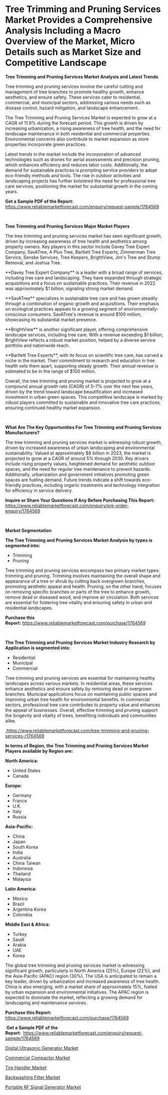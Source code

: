 <p><h1>Tree Trimming and Pruning Services Market Provides a Comprehensive Analysis Including a Macro Overview of the Market, Micro Details such as Market Size and Competitive Landscape</h1></p><p><strong>Tree Trimming and Pruning Services Market Analysis and Latest Trends</strong></p>
<p><p>Tree trimming and pruning services involve the careful cutting and management of tree branches to promote healthy growth, enhance aesthetics, and ensure safety. These services cater to residential, commercial, and municipal sectors, addressing various needs such as disease control, hazard mitigation, and landscape enhancement. </p><p>The Tree Trimming and Pruning Services Market is expected to grow at a CAGR of 11.9% during the forecast period. This growth is driven by increasing urbanization, a rising awareness of tree health, and the need for landscape maintenance in both residential and commercial properties. Environmental concerns also contribute to market expansion as more properties incorporate green practices. </p><p>Latest trends in the market include the incorporation of advanced technologies such as drones for aerial assessments and precision pruning, which enhances efficiency and reduces labor costs. Additionally, the demand for sustainable practices is prompting service providers to adopt eco-friendly methods and tools. The rise in outdoor activities and landscaping projects has further bolstered the need for professional tree care services, positioning the market for substantial growth in the coming years.</p></p>
<p><strong>Get a Sample PDF of the Report:&nbsp;</strong> <a href="https://www.reliablemarketforecast.com/enquiry/request-sample/1764569?utm_campaign=1903&utm_medium=2&utm_source=Github&utm_content=ia&utm_term=11042025&utm_id=tree-trimming-and-pruning-services">https://www.reliablemarketforecast.com/enquiry/request-sample/1764569</a></p>
<p>&nbsp;</p>
<p><strong>Tree Trimming and Pruning Services Major Market Players</strong></p>
<p><p>The tree trimming and pruning services market has seen significant growth, driven by increasing awareness of tree health and aesthetics among property owners. Key players in this sector include Davey Tree Expert Company, SavATree, A Plus Tree, Bartlett Tree Experts, Zimmerman Tree Service, Senske Services, Tree Keepers, BrightView, Jim's Tree and Stump Removal, and Joshua Tree.</p><p>**Davey Tree Expert Company** is a leader with a broad range of services, including tree care and landscaping. They have expanded through strategic acquisitions and a focus on sustainable practices. Their revenue in 2022 was approximately $1 billion, signaling strong market demand.</p><p>**SavATree** specializes in sustainable tree care and has grown steadily through a combination of organic growth and acquisitions. Their emphasis on ecological practices appeals to a growing segment of environmentally-conscious consumers. SavATree's revenue is around $100 million, showcasing its substantial market presence.</p><p>**BrightView** is another significant player, offering comprehensive landscape services, including tree care. With a revenue exceeding $1 billion, BrightView reflects a robust market position, helped by a diverse service portfolio and nationwide reach.</p><p>**Bartlett Tree Experts**, with its focus on scientific tree care, has carved a niche in the market. Their commitment to research and education in tree health sets them apart, supporting steady growth. Their annual revenue is estimated to be in the range of $100 million.</p><p>Overall, the tree trimming and pruning market is projected to grow at a compound annual growth rate (CAGR) of 5–7% over the next few years, driven by the trend toward landscape beautification and increased investment in urban green spaces. This competitive landscape is marked by robust players committed to sustainable and innovative tree care practices, ensuring continued healthy market expansion.</p></p>
<p>&nbsp;</p>
<p><strong>What Are The Key Opportunities For Tree Trimming and Pruning Services Manufacturers?</strong></p>
<p><p>The tree trimming and pruning services market is witnessing robust growth, driven by increased awareness of urban landscaping and environmental sustainability. Valued at approximately $8 billion in 2023, the market is projected to grow at a CAGR of around 5% through 2030. Key drivers include rising property values, heightened demand for aesthetic outdoor spaces, and the need for regular tree maintenance to prevent hazards. Additionally, urbanization and government initiatives promoting green spaces are fueling demand. Future trends indicate a shift towards eco-friendly practices, including organic treatments and technology integration for efficiency in service delivery.</p></p>
<p><strong>Inquire or Share Your Questions If Any Before Purchasing This Report:</strong> <a href="https://www.reliablemarketforecast.com/enquiry/pre-order-enquiry/1764569?utm_campaign=1903&utm_medium=2&utm_source=Github&utm_content=ia&utm_term=11042025&utm_id=tree-trimming-and-pruning-services">https://www.reliablemarketforecast.com/enquiry/pre-order-enquiry/1764569</a></p>
<p>&nbsp;</p>
<p><strong>Market Segmentation</strong></p>
<p><strong>The Tree Trimming and Pruning Services Market Analysis by types is segmented into:</strong></p>
<p><ul><li>Trimming</li><li>Pruning</li></ul></p>
<p><p>Tree trimming and pruning services encompass two primary market types: trimming and pruning. Trimming involves maintaining the overall shape and appearance of a tree or shrub by cutting back overgrown branches, promoting aesthetic appeal and health. Pruning, on the other hand, focuses on removing specific branches or parts of the tree to enhance growth, remove dead or diseased wood, and improve air circulation. Both services are essential for fostering tree vitality and ensuring safety in urban and residential landscapes.</p></p>
<p><strong>Purchase this Report:&nbsp;</strong><a href="https://www.reliablemarketforecast.com/purchase/1764569?utm_campaign=1903&utm_medium=2&utm_source=Github&utm_content=ia&utm_term=11042025&utm_id=tree-trimming-and-pruning-services">https://www.reliablemarketforecast.com/purchase/1764569</a></p>
<p>&nbsp;</p>
<p><strong>The Tree Trimming and Pruning Services Market Industry Research by Application is segmented into:</strong></p>
<p><ul><li>Residential</li><li>Municipal</li><li>Commercial</li></ul></p>
<p><p>Tree trimming and pruning services are essential for maintaining healthy landscapes across various markets. In residential areas, these services enhance aesthetics and ensure safety by removing dead or overgrown branches. Municipal applications focus on maintaining public spaces and improving urban tree health for environmental benefits. In commercial sectors, professional tree care contributes to property value and enhances the appeal of businesses. Overall, effective trimming and pruning support the longevity and vitality of trees, benefiting individuals and communities alike.</p></p>
<p><a href="https://www.reliablemarketforecast.com/tree-trimming-and-pruning-services-r1764569?utm_campaign=1903&utm_medium=2&utm_source=Github&utm_content=ia&utm_term=11042025&utm_id=tree-trimming-and-pruning-services">&nbsp;https://www.reliablemarketforecast.com/tree-trimming-and-pruning-services-r1764569</a></p>
<p><strong>In terms of Region, the Tree Trimming and Pruning Services Market Players available by Region are:</strong></p>
<p>
    <p> <strong> North America: </strong>
        <ul>
            <li>United States</li>
            <li>Canada</li>
        </ul>
        </p> 
    <p> <strong> Europe: </strong>
        <ul>
            <li>Germany</li>
            <li>France</li>
            <li>U.K.</li>
            <li>Italy</li>
            <li>Russia</li>
        </ul>
        </p> 
    <p> <strong> Asia-Pacific: </strong>
        <ul>
            <li>China</li>
            <li>Japan</li>
            <li>South Korea</li>
            <li>India</li>
            <li>Australia</li>
            <li>China Taiwan</li>
            <li>Indonesia</li>
            <li>Thailand</li>
            <li>Malaysia</li>
        </ul>
        </p> 
    <p> <strong> Latin America: </strong>
        <ul>
            <li>Mexico</li>
            <li>Brazil</li>
            <li>Argentina Korea</li>
            <li>Colombia</li>
        </ul>
        </p> 
    <p> <strong> Middle East & Africa: </strong>
        <ul>
            <li>Turkey</li>
            <li>Saudi</li>
            <li>Arabia</li>
            <li>UAE</li>
            <li>Korea</li>
        </ul>
    </p>
    </p>
<p><p>The global tree trimming and pruning services market is witnessing significant growth, particularly in North America (25%), Europe (22%), and the Asia-Pacific (APAC) region (30%). The USA is anticipated to remain a key leader, driven by urbanization and increased awareness of tree health. China is also emerging, with a market share of approximately 15%, fueled by urban expansion and environmental initiatives. The APAC region is expected to dominate the market, reflecting a growing demand for landscaping and maintenance services.</p></p>
<p><strong>Purchase this Report: </strong><a href="https://www.reliablemarketforecast.com/purchase/1764569?utm_campaign=1903&utm_medium=2&utm_source=Github&utm_content=ia&utm_term=11042025&utm_id=tree-trimming-and-pruning-services">https://www.reliablemarketforecast.com/purchase/1764569</a></p>
<p>&nbsp;<strong>Get a Sample PDF of the Report:&nbsp;&nbsp;</strong><a href="https://www.reliablemarketforecast.com/enquiry/request-sample/1764569?utm_campaign=1903&utm_medium=2&utm_source=Github&utm_content=ia&utm_term=11042025&utm_id=tree-trimming-and-pruning-services">https://www.reliablemarketforecast.com/enquiry/request-sample/1764569</a></p>
<p><strong></strong></p>
<p><p><a href="https://github.com/beberjuban9a/Market-Research-Report-List-1/blob/main/digital-ultrasonic-generator-market.md?utm_campaign=1903&utm_medium=2&utm_source=Github&utm_content=ia&utm_term=11042025&utm_id=tree-trimming-and-pruning-services">Digital Ultrasonic Generator Market</a></p><p><a href="https://github.com/ChiragRp1/Market-Research-Report-List-7/blob/main/commercial-compactor-market.md?utm_campaign=1903&utm_medium=2&utm_source=Github&utm_content=ia&utm_term=11042025&utm_id=tree-trimming-and-pruning-services">Commercial Compactor Market</a></p><p><a href="https://github.com/oduorsarath9/Market-Research-Report-List-1/blob/main/tire-handler-market.md?utm_campaign=1903&utm_medium=2&utm_source=Github&utm_content=ia&utm_term=11042025&utm_id=tree-trimming-and-pruning-services">Tire Handler Market</a></p><p><a href="https://github.com/diosohusch6x/Market-Research-Report-List-1/blob/main/backwashing-filter-market.md?utm_campaign=1903&utm_medium=2&utm_source=Github&utm_content=ia&utm_term=11042025&utm_id=tree-trimming-and-pruning-services">Backwashing Filter Market</a></p><p><a href="https://github.com/camacrokesw2/Market-Research-Report-List-1/blob/main/portable-rf-signal-generator-market.md?utm_campaign=1903&utm_medium=2&utm_source=Github&utm_content=ia&utm_term=11042025&utm_id=tree-trimming-and-pruning-services">Portable RF Signal Generator Market</a></p></p>